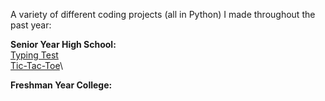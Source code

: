 A variety of different coding projects (all in Python) I made throughout the past year:


**Senior Year High School:**\
[Typing Test](./highschool/typing_test.py)\
[Tic-Tac-Toe](./tic_tac_toe.py)\


**Freshman Year College:**
